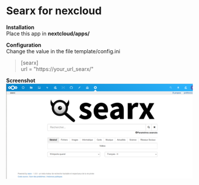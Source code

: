 # Searx for nexcloud

**Installation**  
Place this app in **nextcloud/apps/**  
  
**Configuration**  
Change the value in the file template/config.ini

>[searx]  
>url = "https://your_url_searx/"  
  
**Screenshot**  
![Alt text](https://github.com/guylux/searx/blob/master/nextcloud-searx.png?raw=true "Title")
